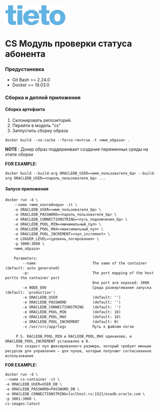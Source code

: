 ![](../../img/Tieto_logo.png) 
# CS Модуль проверки статуса абонента


### Предустановка
- Git Bash >= 2.24.0
- Docker >= 19.03.0

### Сборка и деплой приложения

#### Сборка артефакта
1. Склонировать репозиторий.
2. Перейти в модель "cs"
3. Заппустить сборку образа
```
docker build --no-cache --force-rm=true -t <имя_образа> .
```
**NOTE** : Докер образ поддерживает создание переменных среды на этапе сборки

**FOR EXAMPLE:**
```
docker build --build-arg ORACLEDB_USER=<имя_пользователя_бд> --build-arg ORACLEDB_USER=<пароль_пользователя_бд> ...
```

#### Запуск приложения

    docker run -d \
        --name <имя_контейнера> -it \
        -e ORACLEDB_USER=<имя_пользователя_бд> \
        -e ORACLEDB_PASSWORD=<пароль_пользователя_бд> \
        -e ORACLEDB_CONNECTIONSTRING=<путь_подключения_бд> \
        -e ORACLEDB_POOL_MIN=<минимальный_пул> \
        -e ORACLEDB_POOL_MAX=<максимальный_пул> \
        -e ORACLEDB_POOL_INCREMENT=<пул_increment> \
        -e LOGGER_LEVEL=<уровень_логирования> \
        -p 3000:3000 \
        <имя_образа>
        
        Parameters:
            --name                          The name of the container (default: auto generated)
            -p:                             The port mapping of the host portto the container port
                                            One port are exposed: 3000
            -e NODE_ENV                     Среда развертивания запуска (default: 'production')                                            
            -e ORACLEDB_USER                (default: '')
            -e ORACLEDB_PASSWORD            (default: '')
            -e ORACLEDB_CONNECTIONSTRING    (default: '')
            -e ORACLEDB_POOL_MIN            (default: 10)
            -e ORACLEDB_POOL_MAX            (default: 10)
            -e ORACLEDB_POOL_INCREMENT      (default: 0)
            -v /usr/src/app/logs            Путь к файлам логов
                    
         P.S. RACLEDB_POOL_MIN и RACLEDB_POOL_MAX одинакове, и ORACLEDB_POOL_INCREMENT установлен в 0. 
         Это создаст пул фиксированного размера, который требует меньше ресурсов для управления — для пулов, которые получают согласованное использование

**FOR EXAMPLE:**
    
    docker run -d \
    --name cs-container -it \
    -e ORACLEDB_USER=USER_DB \
    -e ORACLEDB_PASSWORD=PASSWORD_DB \
    -e ORACLEDB_CONNECTIONSTRING=loclhost.ru:1521/osadb.oracle.com \
    -p 3001:3000 \
    cs-images:latest
    
